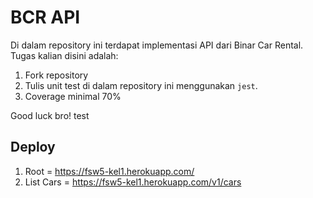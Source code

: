 # BCR API

Di dalam repository ini terdapat implementasi API dari Binar Car Rental.
Tugas kalian disini adalah:

1. Fork repository
2. Tulis unit test di dalam repository ini menggunakan `jest`.
3. Coverage minimal 70%

Good luck bro! test

## Deploy

1. Root = https://fsw5-kel1.herokuapp.com/
2. List Cars = https://fsw5-kel1.herokuapp.com/v1/cars
